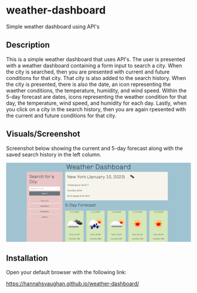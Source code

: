 # weather-dashboard
Simple weather dashboard using API's

## Description
This is a simple weather dashboard that uses API's. The user is presented with a weather dashboard containing a form input to search a city. When the city is searched, then you are presented with current and future conditions for that city. That city is also added to the search history. When the city is presented, there is also the date, an icon representing the waether conditions, the temperature, humidity, and wind speed. Within the 5-day forecast are dates, icons representing the weather condition for that day, the temperature, wind speed, and humidity for each day. Lastly, when you click on a city in the search history, then you are again rpesented with the current and future conditions for that city. 

## Visuals/Screenshot
Screenshot below showing the current and 5-day forecast along with the saved search history in the left column. 

![Screenshot](./assets/images/hannahsvaughan.github.io_weather-dashboard_.png)

## Installation

Open your default browser with the following link:

https://hannahsvaughan.github.io/weather-dashboard/

